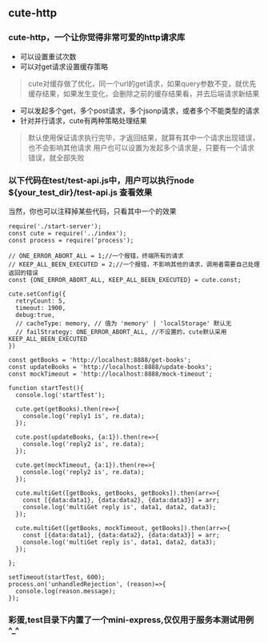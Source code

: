 ## cute-http

### cute-http，一个让你觉得非常可爱的http请求库
* 可以设置重试次数
* 可以对get请求设置缓存策略
>cute对缓存做了优化，同一个url的get请求，如果query参数不变，就优先缓存结果，如果发生变化，会删除之前的缓存结果看，并去后端请求新结果
* 可以发起多个get，多个post请求，多个jsonp请求，或者多个不能类型的请求
* 针对并行请求，cute有两种策略处理结果
> 默认使用保证请求执行完毕，才返回结果，就算有其中一个请求出现错误，也不会影响其他请求
> 用户也可以设置为发起多个请求是，只要有一个请求错误，就全部失败


### 以下代码在test/test-api.js中，用户可以执行node ${your_test_dir}/test-api.js 查看效果
当然，你也可以注释掉某些代码，只看其中一个的效果
```
require('./start-server');
const cute = require('../index');
const process = require('process');

// ONE_ERROR_ABORT_ALL = 1;//一个报错，终端所有的请求
// KEEP_ALL_BEEN_EXECUTED = 2;//一个报错，不影响其他的请求，调用者需要自己处理返回的错误
const {ONE_ERROR_ABORT_ALL, KEEP_ALL_BEEN_EXECUTED} = cute.const;

cute.setConfig({
  retryCount: 5,
  timeout: 1900,
  debug:true,
  // cacheType: memory, // 值为 'memory' | 'localStorage' 默认无
  // failStrategy: ONE_ERROR_ABORT_ALL, //不设置的，cute默认采用KEEP_ALL_BEEN_EXECUTED
})

const getBooks = 'http://localhost:8888/get-books';
const updateBooks = 'http://localhost:8888/update-books';
const mockTimeout = 'http://localhost:8888/mock-timeout';

function startTest(){
  console.log('startTest');

  cute.get(getBooks).then(re=>{
    console.log('reply1 is', re.data);
  });

  cute.post(updateBooks, {a:1}).then(re=>{
    console.log('reply2 is', re.data);
  });

  cute.get(mockTimeout, {a:1}).then(re=>{
    console.log('reply2 is', re.data);
  });
  
  cute.multiGet([getBooks, getBooks, getBooks]).then(arr=>{
    const [{data:data1}, {data:data2}, {data:data3}] = arr;
    console.log('multiGet reply is', data1, data2, data3);
  });

  cute.multiGet([getBooks, mockTimeout, getBooks]).then(arr=>{
    const [{data:data1}, {data:data2}, {data:data3}] = arr;
    console.log('multiGet reply is', data1, data2, data3);
  });

};

setTimeout(startTest, 600);
process.on('unhandledRejection', (reason)=>{
  console.log(reason.message);
});
```

### 彩蛋,test目录下内置了一个mini-express,仅仅用于服务本测试用例^_^